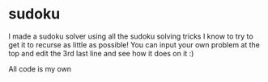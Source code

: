 # sudoku
I made a sudoku solver using all the sudoku solving tricks I know to try to get it to recurse as little as possible! You can input your own problem at the top and edit the 3rd last line and see how it does on it :) 

All code is my own
